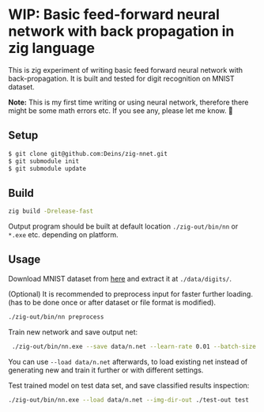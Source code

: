 # WIP: Basic feed-forward neural network with back propagation in zig language

This is zig experiment of writing basic feed forward neural network with back-propagation. It is built and tested for digit recognition on MNIST dataset.

**Note:** This is my first time writing or using neural network, therefore there might be some math errors etc. If you see any, please let me know. 🙂


## Setup

```sh
$ git clone git@github.com:Deins/zig-nnet.git
$ git submodule init
$ git submodule update
```

## Build

```sh
zig build -Drelease-fast
```

Output program should be built at default location `./zig-out/bin/nn` or `*.exe` etc. depending on platform.

## Usage

Download MNIST dataset from [here](https://datahack.analyticsvidhya.com/contest/practice-problem-identify-the-digits/#ProblemStatement) and extract it at `./data/digits/`.

(Optional) It is recommended to preprocess input for faster further loading. (has to be done once or after dataset or file format is modified).

```sh
./zig-out/bin/nn preprocess
```

Train new network and save output net:

```sh
 ./zig-out/bin/nn.exe --save data/n.net --learn-rate 0.01 --batch-size 64 --epoches 5 --workers 4 train
```

You can use `--load data/n.net` afterwards, to load existing net instead of generating new and train it further or with different settings.

Test trained model on test data set, and save classified results inspection:
```sh
./zig-out/bin/nn.exe --load data/n.net --img-dir-out ./test-out test
```
